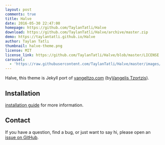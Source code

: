 ```yaml
---
layout: post
comments: true
title: Halve
date: 2016-05-30 22:47:00
homepage: https://github.com/TaylanTatli/Halve
download: https://github.com/TaylanTatli/Halve/archive/master.zip
demo: https://taylantatli.github.io/Halve
author: Taylan Tatlı
thumbnail: halve-theme.png
license: MIT
license_link: https://github.com/TaylanTatli/Halve/blob/master/LICENSE
carousel:
  - 'https://raw.githubusercontent.com/TaylanTatli/Halve/master/images/halve-home-image.png'
---
```


Halve, this theme is Jekyll port of [vangeltzo.com](https://vangeltzo.com/) (by[Vangelis Tzortzis](https://github.com/srekoble)).

## Installation

[installation guide](https://taylantatli.me/Halve/halve-theme/) for more information.

## Contact

If you have a question, find a bug, or just want to say hi, please open an [issue on GitHub](https://github.com/TaylanTatli/Halve/issues/new).
